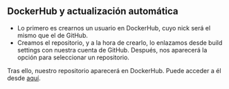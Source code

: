 ## DockerHub y actualización automática

- Lo primero es crearnos un usuario en DockerHub, cuyo nick será el mismo que el de GitHub.
- Creamos el repositorio, y a la hora de crearlo, lo enlazamos desde build settings con nuestra cuenta de GitHub. Después, nos aparecerá la opción para seleccionar un repositorio.

Tras ello, nuestro repositorio aparecerá en DockerHub. Puede acceder a él desde [aquí](https://hub.docker.com/r/frantoba/cloudfood).

